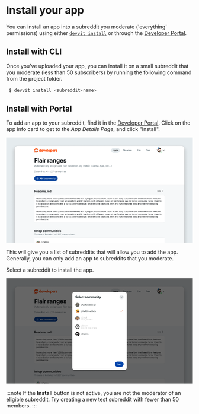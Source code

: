 # Install your app

You can install an app into a subreddit you moderate ('everything' permissions) using either [`devvit install`](../cli/install.md) or through the [Developer Portal](https://developers.reddit.com).

## Install with CLI

Once you’ve uploaded your app, you can install it on a small subreddit that you moderate (less than 50 subscribers) by running the following command from the project folder.

```bash
 $ devvit install <subreddit-name>
```

## Install with Portal

To add an app to your subreddit, find it in the [Developer Portal](https://developers.reddit.com). Click on the app info card to get to the _App Details Page_, and click "Install".

![app details page on the developer portal](../assets/app-details.png)

This will give you a list of subreddits that will allow you to add the app. Generally, you can only add an app to subreddits that you moderate.

Select a subreddit to install the app.

![subreddit selector modal](../assets/app-details-install-modal.png)

:::note
If the **Install** button is not active, you are not the moderator of an eligible subreddit. Try creating a new test subreddit with fewer than 50 members.
:::
